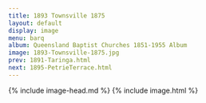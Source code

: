 ```yaml
---
title: 1893 Townsville 1875
layout: default
display: image
menu: barq
album: Queensland Baptist Churches 1851-1955 Album
image: 1893-Townsville-1875.jpg
prev: 1891-Taringa.html
next: 1895-PetrieTerrace.html
---
```

{% include image-head.md %}
{% include image.html %}